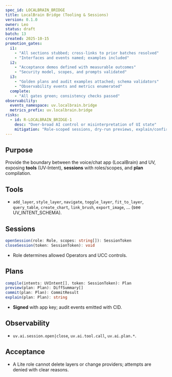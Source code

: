 ```yaml
---
spec_id: LOCALBRAIN_BRIDGE
title: LocalBrain Bridge (Tooling & Sessions)
version: 0.1.0
owner: Leo
status: draft
batch: 13
created: 2025-10-15
promotion_gates:
  i1:
    - "All sections stubbed; cross-links to prior batches resolved"
    - "Interfaces and events named; examples included"
  i2:
    - "Acceptance demos defined with measurable outcomes"
    - "Security model, scopes, and prompts validated"
  i3:
    - "Golden plans and audit examples attached; schema validators"
    - "Observability events and metrics enumerated"
  complete:
    - "All gates green; consistency checks passed"
observability:
  events_namespace: uv.localbrain.bridge
  metrics_prefix: uv.localbrain.bridge
risks:
  - id: R-LOCALBRAIN_BRIDGE-1
    desc: "Over-broad AI control or misinterpretation of UI state"
    mitigation: "Role-scoped sessions, dry-run previews, explain/confirm gates, audit"
---
```


## Purpose
Provide the boundary between the voice/chat app (LocalBrain) and UV, exposing **tools** (UV‑Intent),
**sessions** with roles/scopes, and **plan** compilation.

## Tools
- `add_layer`, `style_layer`, `navigate`, `toggle_layer`, `fit_to_layer`, `query_table`, `create_chart`, `link_brush`, `export_image`, ... (see UV_INTENT_SCHEMA).

## Sessions
```ts
openSession(role: Role, scopes: string[]): SessionToken
closeSession(token: SessionToken): void
```
- Role determines allowed Operators and UCC controls.

## Plans
```ts
compile(intents: UVIntent[], token: SessionToken): Plan
preview(plan: Plan): DiffSummary[]
commit(plan: Plan): CommitResult
explain(plan: Plan): string
```
- **Signed** with app key; audit events emitted with CID.

## Observability
- `uv.ai.session.open|close`, `uv.ai.tool.call`, `uv.ai.plan.*`.

## Acceptance
- A Lite role cannot delete layers or change providers; attempts are denied with clear reasons.
